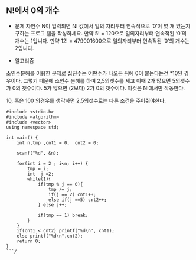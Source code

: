## N!에서 0의 개수

* 문제
자연수 N이 입력되면 N! 값에서 일의 자리부터 연속적으로 ‘0’이 몇 개 있는지 구하는 프로그 램을 작성하세요.
만약 5! = 120으로 일의자리부터 연속적된 ‘0’의 개수는 1입니다.
만약 12! = 479001600으로 일의자리부터 연속적된 ‘0’의 개수는 2입니다.

* 알고리즘

소인수분해를 이용한 문제로 십진수는 어떤수가 나오든 뒤에 0이 붙는다는건 *10된 경우이다. 
그렇기 때문에 소인수 분해를 하며 2,5의갯수를 세고 이때 2가 많으면 5의갯수가 0의 갯수이다. 5가 많으면 (2보다) 2가 0의 갯수이다.
이것은 N!에서만 작동한다.

10, 혹은 100 의경우를 생각하면 2,5의갯수로는 다른 조건을 주어줘야한다.

```
#include <stdio.h>
#include <algorithm>
#include <vector>
using namespace std;

int main() {
    int n,tmp ,cnt1 = 0,  cnt2 = 0; 

    scanf("%d", &n);

    for(int i = 2 ; i<n; i++) {
        tmp = i;
        int  j =2;
        while(1){
            if(tmp % j == 0){
                tmp /= j;
                if(j == 2) cnt1++;
                else if(j ==5) cnt2++;
            } else j++;

            if(tmp == 1) break;
        }
    }
    if(cnt1 < cnt2) printf("%d\n", cnt1);
    else printf("%d\n",cnt2);
    return 0;
}
```/